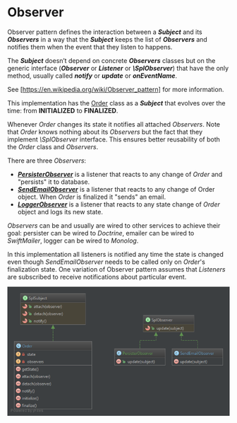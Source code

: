 Observer
========================================

Observer pattern defines the interaction between a ***Subject*** and its ***Observers***
in a way that the ***Subject*** keeps the list of ***Observers*** and notifies them when
the event that they listen to happens.

The ***Subject*** doesn’t depend on concrete ***Observers*** classes but on the generic
interface (***Observer*** or ***Listener*** or ***\SplObserver***) that have the only method,
usually called ***notify*** or ***update*** or ***onEventName***.

See [https://en.wikipedia.org/wiki/Observer_pattern] for more information.

This implementation has the [Order] class as a ***Subject*** that evolves over the time:
from **INITIALIZED** to **FINALIZED**.

Whenever *Order* changes its state it notifies all attached *Observers*. Note that *Order*
knows nothing about its *Observers* but the fact that they implement *\SplObserver* interface.
This ensures better reusability of both the *Order* class and *Observers*.

There are three *Observers*:
* ***[PersisterObserver]*** is a listener that reacts to any change of *Order* and
"persists" it to database.
* ***[SendEmailObserver]*** is a listener that reacts to any change of Order object. When
*Order* is finalized it "sends" an email.
* ***[LoggerObserver]*** is a listener that reacts to any state change of *Order* object and logs
its new state.

*Observers* can be and usually are wired to other services to achieve their goal: persister
can be wired to *Doctrine*, emailer can be wired to *SwiftMailer*, logger can be wired to
*Monolog*.

In this implementation all listeners is notified any time the state is changed even though
*SendEmailObserver* needs to be called only on *Order*'s finalization state. One
variation of Observer pattern assumes that *Listeners* are subscribed to receive notifications
about particular event.

![Command UML](doc/Observer.png)

[https://en.wikipedia.org/wiki/Observer_pattern]: (https://en.wikipedia.org/wiki/Observer_pattern)
[Order]: Order.php
[PersisterObserver]: PersisterObserver.php
[SendEmailObserver]: SendEmailObserver.php
[LoggerObserver]: SendEmailObserver.php
